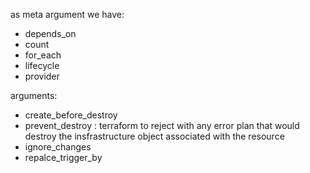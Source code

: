 as meta argument we have: 

- depends_on
- count
- for_each
- lifecycle
- provider 

arguments: 

- create_before_destroy
- prevent_destroy : terraform to reject with any error plan that would 
destroy the insfrastructure object associated with the resource
- ignore_changes
- repalce_trigger_by

